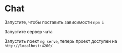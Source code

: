 # Chat

Запустите, чтобы поставить зависимости `npm i`

Запустите сервер чата

Запустить поект `ng serve`, теперь проект доступен на `http://localhost:4200/`
